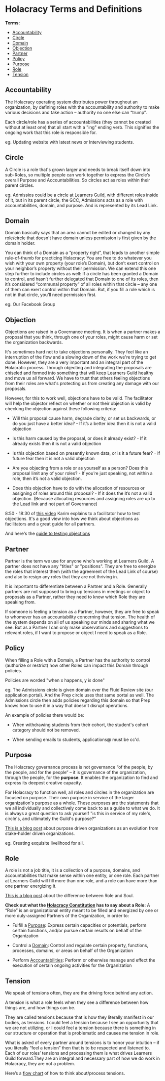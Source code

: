 # Holacracy Terms and Definitions

**Terms:**
- [Accountability](Holacracy-Terms-and-Definitions.md#accountability)
- [Circle](Holacracy-Terms-and-Definitions.md#circle)
- [Domain](Holacracy-Terms-and-Definitions.md#domain)
- [Objection](Holacracy-Terms-and-Definitions.md#objection)
- [Partner](Holacracy-Terms-and-Definitions.md#partner)
- [Policy](Holacracy-Terms-and-Definitions.md#policy)
- [Purpose](Holacracy-Terms-and-Definitions.md#purpose)
- [Role](Holacracy-Terms-and-Definitions.md#role)
- [Tension](Holacracy-Terms-and-Definitions.md#tension)

## Accountability
The Holacracy operating system distributes power throughout an organization, by defining roles with the accountability and authority to make various decisions and take action – authority no one else can “trump”.

Each circle/role has a series of accountabilities (they cannot be created without at least one) that all start with a "ing" ending verb.  This signifies the ongoing work that this role is responsible for.

eg. Updating website with latest news or Interviewing students.

## Circle
A Circle is a role that's grown larger and needs to break itself down into sub-Roles, so multiple people can work together to express the Circle’s overall Purpose and Accountabilities.  So circles act as roles within their parent circles.

eg. Admissios could be a circle at Learners Guild, with different roles inside of it, but in its parent circle, the GCC, Admissions acts as a role with accountabilities, domain, and purpose.  And is represented by its Lead Link.

## Domain
Domain basically says that an area cannot be edited or changed by any role/circle that doesn't have domain unless permission is first given by the domain holder.

You can think of a Domain as a “property right”, that leads to another simple rule-of-thumb for practicing Holacracy:  You are free to do whatever you wish with your own property (your role’s Domain), but don’t exert control on your neighbor’s property without their permission. We can extend this one step further to include circles as well:  If a circle has been granted a Domain to control, and hasn’t further delegated that Domain to one of its roles, then it’s considered “communal property” of all roles within that circle – any one of them can exert control within that Domain. But, if you fill a role which is not in that circle, you’ll need permission first.

eg. Our Facebook Group

## Objection
Objections are raised in a Governance meeting.  It is when a partner makes a proposal that you think, through one of your roles, might cause harm or set the organization backwards.

It's sometimes hard not to take objections personally.  They feel like an interruption of the flow and a slowing down of the work we're trying to get done.  However, they are a very important and an integral part of the Holacratic process.  Through objecting and integrating the proposals are chiseled and formed into something that will keep Learners Guild healthy and move us all forward.  We have to trust that others feeling objections from their roles are what's protecting us from creating any damage with our proposals.

However, for this to work well, objections have to be valid.  The facilitator will help the objector reflect on whether or not their objection is valid by checking the objection against these following criteria:

- Will this proposal cause harm, degrade clarity, or set us backwards, or do you just have a better idea? - If it’s a better idea then it is not a valid objection

- Is this harm caused by the proposal, or does it already exist? - If it already exists then it is not a valid objection

- Is this objection based on presently known data, or is it a future fear? - If future fear then it is not a valid objection

- Are you objecting from a role or as yourself as a person? Does this proposal limit any of your roles? - If you’re just speaking, not within a role, then it’s not a valid objection.

- Does this objection have to do with the allocation of resources or assigning of roles around this proposal? - If it does the it’s not a valid objection. (Because allocating resources and assigning roles are up to the Lead link and not part of Governance)

8:50 - 18:30 of [this video](https://vimeo.com/94227010) Karim explains to a facilitator how to test objections.  It's a good view into how we think about objections as facilitators and a great guide for all partners.

And here's the [guide to testing objections](https://drive.google.com/open?id=0B603F2WUOtLJSjR0RHdKY0VSUmM)

## Partner
Partner is the term we use for anyone who's working at Learners Guild.  A partner does not have any "titles" or "positions". They are free to energize the roles that interest them (with the agreement of the Lead Link of course) and also to resign any roles that they are not thriving in.

It is important to differentiate between a Partner and a Role. Generally partners are not supposed to bring up tensions in meetings or object to proposals as a Partner, rather they need to know which Role they are speaking from.

If someone is feeling a tension as a Partner, however, they are free to speak to whomever has an accountability concerning that tension.  The health of the system depends on all of us speaking our minds and sharing what we see.  But as a Partner I can only make observations and suggestions to relevant roles, if I want to propose or object I need to speak as a Role.

## Policy
When filling a Role with a Domain, a Partner has the authority to control (authorize or restrict) how other Roles can impact this Domain through policies.

Policies are worded "when x happens, y is done"

eg. The Admissions circle is given domain over the Fluid Review site (our application portal). And the Prep circle uses that same portal as well.  The Admissions circle then adds policies regarding this domain so that Prep knows how to use it in a way that doesn't disrupt operations.

An example of policies there would be:

- When withdrawing students from their cohort, the student's cohort category should not be removed.

- When sending emails to students, applications@ must be cc'd.

## Purpose
The Holacracy governance process is not governance “of the people, by the people, and for the people” – it is governance of the organization, through the people, for the **purpose**. It enables the organization to find and express its deepest creative capacity.

For Holacracy to function well, all roles and circles in the organization are focused on purpose.  Their own purpose in service of the larger organization's purpose as a whole.  These purposes are the statements that we all individually and collectively come back to as a guide to what we do.  It is always a great question to ask yourself "is this in service of my role's, circle's, and ultimately the Guild's purpose?"

[This is a blog post](http://holacracy.org/blog/beyond-serving-stakeholders) about purpose driven organizations as an evolution from stake-holder driven organizations.

eg. Creating exquisite livelihood for all.

## Role
A role is not a job title, it is a collection of a purpose, domains, and accountabilities that make sense within one entity, or one role.  Each partner at Learners Guild will fill more than one role, and a role can have more than one partner energizing it.

[This is a blog post](http://holacracy.org/blog/differentiating-role-and-soul) about the difference between Role and Soul.

**Check out what the [Holacracy Constitution](http://holacracy.org/constitution) has to say about a Role:**
A “Role” is an organizational entity meant to be filled and energized by one or more duly-assigned Partners of the Organization, in order to:

- Fulfill a [Purpose](Holacracy-Terms-and-Definitions#purpose): Express certain capacities or potentials, perform certain functions, and/or pursue certain results on behalf of the Organization

- Control a [Domain](Holacracy-Terms-and-Definitions#domain): Control and regulate certain property, functions, processes, domains, or areas on behalf of the Organization

- Perform [Accountabilities](Holacracy-Terms-and-Definitions#accountability): Perform or otherwise manage and effect the execution of certain ongoing activities for the Organization

## Tension
We speak of tensions often, they are the driving force behind any action.

A tension is what a role feels when they see a difference between how things are, and how things can be.

They are called tensions because that is how they literally manifest in our bodies, as tensions. I could feel a tension because I see an opportunity that we are not utilizing, or I could feel a tension because there is something in our structure or operation that is problematic and causes me tension in role.

What is asked of every partner around tensions is to honor your intuition – if you literally “feel a tension” then that is to be respected and listened to. Each of our roles’ tensions and processing them is what drives Learners Guild forward.They are an integral and necessary part of how we do work in Holacracy, they are not a problem.

Here’s a [flow chart](https://drive.google.com/open?id=0B603F2WUOtLJMVBJcC1pNVNreUk) of how to think about/process tensions.
